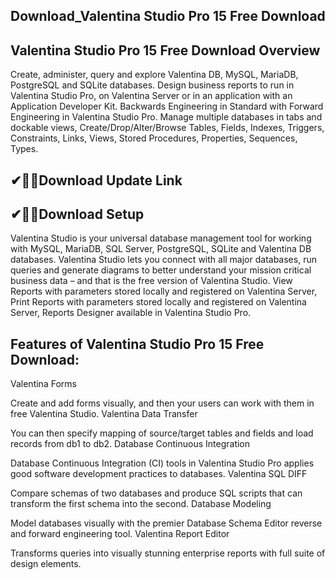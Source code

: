 ## Download_Valentina Studio Pro 15 Free Download

## Valentina Studio Pro 15 Free Download Overview

Create, administer, query and explore Valentina DB, MySQL, MariaDB, PostgreSQL and SQLite databases. Design business reports to run in Valentina Studio Pro, on Valentina Server or in an application with an Application Developer Kit. Backwards Engineering in Standard with Forward Engineering in Valentina Studio Pro. Manage multiple databases in tabs and dockable views, Create/Drop/Alter/Browse Tables, Fields, Indexes, Triggers, Constraints, Links, Views, Stored Procedures, Properties, Sequences, Types.

## ✔🎉🚀Download Update Link

## ✔🎉🚀Download Setup

Valentina Studio is your universal database management tool for working with MySQL, MariaDB, SQL Server, PostgreSQL, SQLite and Valentina DB databases. Valentina Studio lets you connect with all major databases, run queries and generate diagrams to better understand your mission critical business data – and that is the free version of Valentina Studio. View Reports with parameters stored locally and registered on Valentina Server, Print Reports with parameters stored locally and registered on Valentina Server, Reports Designer available in Valentina Studio Pro.

## Features of Valentina Studio Pro 15 Free Download:

Valentina Forms

Create and add forms visually, and then your users can work with them in free Valentina Studio.
Valentina Data Transfer

You can then specify mapping of source/target tables and fields and load records from db1 to db2.
Database Continuous Integration

Database Continuous Integration (CI) tools in Valentina Studio Pro applies good software development practices to databases.
Valentina SQL DIFF

Compare schemas of two databases and produce SQL scripts that can transform the first schema into the second.
Database Modeling

Model databases visually with the premier Database Schema Editor reverse and forward engineering tool.
Valentina Report Editor

Transforms queries into visually stunning enterprise reports with full suite of design elements.
